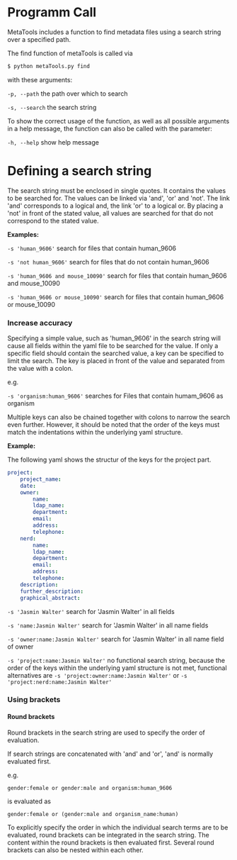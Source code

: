 # Programm Call

MetaTools includes a function to find metadata files using a search string over a specified path.

The find function of metaTools is called via
```bash
$ python metaTools.py find
```

with these arguments:

`-p, --path` the path over which to search

`-s, --search` the search string

To show the correct usage of the function, as well as all possible arguments in a help message, the function can also be called with the parameter:

`-h, --help` show help message

# Defining a search string

The search string must be enclosed in single quotes. It contains the values to be searched for. The values can be linked via 'and', 'or' and 'not'.
The link 'and' corresponds to a logical and, the link 'or' to a logical or. By placing a 'not' in front of the stated value, all values are searched for that do not correspond to the stated value.

__Examples:__

`-s 'human_9606'` search for files that contain human_9606 

`-s 'not human_9606'` search for files that do not contain human_9606 

`-s 'human_9606 and mouse_10090'` search for files that contain human_9606 and mouse_10090

`-s 'human_9606 or mouse_10090'` search for files that contain human_9606 or mouse_10090

### Increase accuracy

Specifying a simple value, such as 'human_9606' in the search string will cause all fields within the yaml file to be searched for the value.
If only a specific field should contain the searched value, a key can be specified to limit the search. The key is placed in front of the value and separated from the value with a colon. 

e.g.

`-s 'organism:human_9606'` searches for Files that contain humam_9606 as organism

Multiple keys can also be chained together with colons to narrow the search even further. However, it should be noted that the order of the keys must match the indentations within the underlying yaml structure.

__Example:__

The following yaml shows the structur of the keys for the project part.

```yaml
project:
    project_name:
    date:
    owner:
        name:
        ldap_name:
        department:
        email:
        address:
        telephone:
    nerd:
        name:
        ldap_name:
        department:
        email:
        address:
        telephone:
    description:
    further_description:
    graphical_abstract:
```
`-s 'Jasmin Walter'` search for 'Jasmin Walter' in all fields

`-s 'name:Jasmin Walter'` search for 'Jasmin Walter' in all name fields

`-s 'owner:name:Jasmin Walter'` search for 'Jasmin Walter' in all name field of owner

`-s 'project:name:Jasmin Walter'` no functional search string, because the order of the keys within the underlying yaml structure is not met, functional alternatives are `-s 'project:owner:name:Jasmin Walter'` or `-s 'project:nerd:name:Jasmin Walter'`

### Using brackets

#### Round brackets

Round brackets in the search string are used to specify the order of evaluation.

If search strings are concatenated with 'and' and 'or', 'and' is normally evaluated first.

e.g. 

`gender:female or gender:male and organism:human_9606` 

is evaluated as 

`gender:female or (gender:male and organism_name:human)`

To explicitly specify the order in which the individual search terms are to be evaluated, round brackets can be integrated in the search string. The content within the round brackets is then evaluated first. Several round brackets can also be nested within each other.

